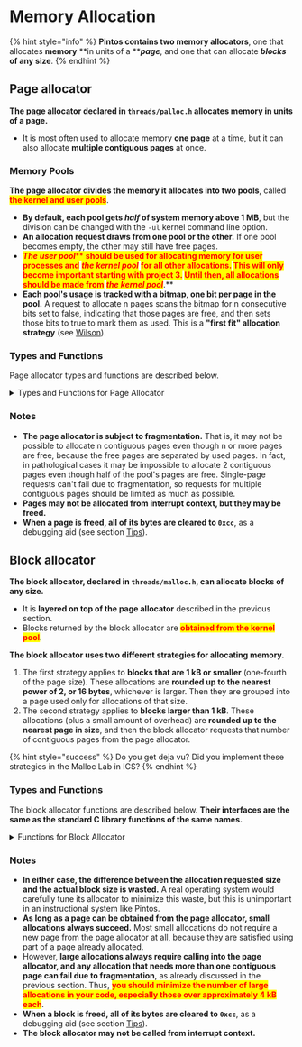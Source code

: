 # Memory Allocation

{% hint style="info" %}
**Pintos contains two memory allocators**, one that allocates **memory** **in units of a **_**page**_, and one that can allocate _**blocks**_ **of any size**.
{% endhint %}

## Page allocator

**The page allocator declared in `threads/palloc.h` allocates memory in units of a page.**&#x20;

* It is most often used to allocate memory **one page** at a time, but it can also allocate **multiple contiguous pages** at once.

### Memory Pools

**The page allocator divides the memory it allocates into two pools**, called <mark style="color:red;">**the kernel and user pools**</mark>.&#x20;

* **By default, each pool gets **_**half**_** of system memory above 1 MB**, but the division can be changed with the `-ul` kernel command line option.&#x20;
* **An allocation request draws from one pool or the other.** If one pool becomes empty, the other may still have free pages.&#x20;
* _<mark style="color:red;">**The user pool**</mark>_<mark style="color:red;">** **</mark><mark style="color:red;">**should be used for allocating memory for user processes and**</mark><mark style="color:red;">** **</mark>_<mark style="color:red;">**the kernel pool**</mark>_<mark style="color:red;">** **</mark><mark style="color:red;">**for all other allocations.**</mark> <mark style="color:red;">**This will only become important starting with project 3.**</mark> <mark style="color:red;">**Until then, all allocations should be made from**</mark><mark style="color:red;">** **</mark>_<mark style="color:red;">**the kernel pool**</mark>_<mark style="color:red;">**.**</mark>
* **Each pool's usage is tracked with a bitmap, one bit per page in the pool.** A request to allocate n pages scans the bitmap for n consecutive bits set to false, indicating that those pages are free, and then sets those bits to true to mark them as used. This is a **"first fit" allocation strategy** (see [Wilson](../bibliography.md#operating-system-design-references)).

### Types and Functions

Page allocator types and functions are described below.

<details>

<summary>Types and Functions for Page Allocator</summary>

* <mark style="color:blue;">**Function: void \*palloc\_get\_page (enum palloc\_flags flags)**</mark>
* <mark style="color:blue;">**Function: void \*palloc\_get\_multiple (enum palloc\_flags flags, size\_t page\_cnt)**</mark>
  * **Obtains and returns one page, or page\_cnt contiguous pages, respectively.** Returns a null pointer if the pages cannot be allocated.
  * The **flags** argument may be any combination of the following flags:
  * <mark style="color:orange;">**`PAL_ASSERT`**</mark>
    * **If the pages cannot be allocated, panic the kernel.**&#x20;
    * This is only appropriate during kernel initialization.User processes should never be permitted to panic the kernel.
  * <mark style="color:orange;">**`PAL_ZERO`**</mark>
    * **Zero all the bytes in the allocated pages before returning them.** If not set, the contents of newly allocated pages are unpredictable.
  * <mark style="color:orange;">**`PAL_USER`**</mark>
    * **Obtain the pages from the user pool.** If not set, pages are allocated from the kernel pool.
* <mark style="color:blue;">**Function: void palloc\_free\_page (void \*page)**</mark>
* <mark style="color:blue;">**Function: void palloc\_free\_multiple (void \*pages, size\_t page\_cnt)**</mark>
  * **Frees one page, or page\_cnt contiguous pages, respectively, starting at pages.**
  * All of the pages must have been obtained using `palloc_get_page()` or `palloc_get_multiple()`.

</details>

### Notes

* **The page allocator is subject to fragmentation.** That is, it may not be possible to allocate n contiguous pages even though n or more pages are free, because the free pages are separated by used pages. In fact, in pathological cases it may be impossible to allocate 2 contiguous pages even though half of the pool's pages are free. Single-page requests can't fail due to fragmentation, so requests for multiple contiguous pages should be limited as much as possible.
* **Pages may not be allocated from interrupt context, but they may be freed.**
* **When a page is freed, all of its bytes are cleared to `0xcc`**, as a debugging aid (see section [Tips](../../getting-started/debug-and-test/debugging.md#tips)).

## Block allocator

**The block allocator, declared in `threads/malloc.h`, can allocate blocks of any size.**&#x20;

* It is **layered on top of the page allocator** described in the previous section.&#x20;
* Blocks returned by the block allocator are <mark style="color:red;">**obtained from the kernel pool**</mark>.

**The block allocator uses two different strategies for allocating memory.**

1. The first strategy applies to **blocks that are 1 kB or smaller** (one-fourth of the page size). These allocations are **rounded up to the nearest power of 2, or 16 bytes**, whichever is larger. Then they are grouped into a page used only for allocations of that size.
2. The second strategy applies to **blocks larger than 1 kB**. These allocations (plus a small amount of overhead) are **rounded up to the nearest page in size**, and then the block allocator requests that number of contiguous pages from the page allocator.

{% hint style="success" %}
Do you get deja vu? Did you implement these strategies in the Malloc Lab in ICS?
{% endhint %}

### Types and Functions

The block allocator functions are described below. **Their interfaces are the same as the standard C library functions of the same names.**

<details>

<summary>Functions for Block Allocator</summary>

* <mark style="color:blue;">**Function: void \*malloc (size\_t size)**</mark>
  * **Obtains and returns a new block, **<mark style="color:red;">**from the kernel pool**</mark>**, at least size bytes long.** Returns a null pointer if size is zero or if memory is not available.
* <mark style="color:blue;">**Function: void \*calloc (size\_t a, size\_t b)**</mark>
  * **Obtains a returns a new block, **<mark style="color:red;">**from the kernel pool**</mark>**, at least `a * b` bytes long.** **The block's contents will be cleared to zeros.** Returns a null pointer if a or b is zero or if insufficient memory is available.
* <mark style="color:blue;">**Function: void \*realloc (void \*block, size\_t new\_size)**</mark>
  * **Attempts to resize block to new\_size bytes, possibly moving it in the process.** If successful, returns the new block, in which case the old block must no longer be accessed. On failure, returns a null pointer, and the old block remains valid.
  * A call with block null is equivalent to `malloc()`. A call with new\_size zero is equivalent to `free()`.
* <mark style="color:blue;">**Function: void free (void \*block)**</mark>
  * **Frees block, which must have been previously returned by `malloc()`, `calloc()`, or `realloc()` (and not yet freed).**

</details>

### Notes

* **In either case, the difference between the allocation requested size and the actual block size is wasted.** A real operating system would carefully tune its allocator to minimize this waste, but this is unimportant in an instructional system like Pintos.
* **As long as a page can be obtained from the page allocator, small allocations always succeed.** Most small allocations do not require a new page from the page allocator at all, because they are satisfied using part of a page already allocated.&#x20;
* However, **large allocations always require calling into the page allocator, and any allocation that needs more than one contiguous page can fail due to fragmentation**, as already discussed in the previous section. Thus, <mark style="color:red;">**you should minimize the number of large allocations in your code, especially those over approximately 4 kB each**</mark>.
* **When a block is freed, all of its bytes are cleared to `0xcc`**, as a debugging aid (see section [Tips](../../getting-started/debug-and-test/debugging.md#tips)).
* **The block allocator may not be called from interrupt context.**
